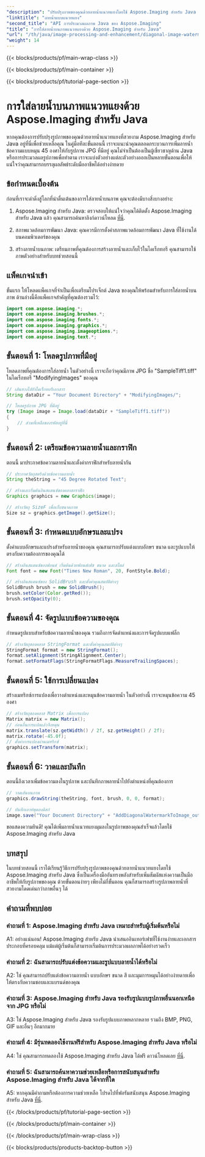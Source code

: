 ```yaml
---
"description": "ปรับปรุงภาพของคุณด้วยลายน้ำแนวทแยงโดยใช้ Aspose.Imaging สำหรับ Java ทำตามคำแนะนำทีละขั้นตอนนี้ และสร้างภาพลายน้ำที่สวยงามได้อย่างง่ายดาย"
"linktitle": "ลายน้ำแบบแนวทแยง"
"second_title": "API การประมวลผลภาพ Java ของ Aspose.Imaging"
"title": "การใส่ลายน้ำบนภาพแนวทแยงด้วย Aspose.Imaging สำหรับ Java"
"url": "/th/java/image-processing-and-enhancement/diagonal-image-watermarking/"
"weight": 14
---
```


{{< blocks/products/pf/main-wrap-class >}}

{{< blocks/products/pf/main-container >}}

{{< blocks/products/pf/tutorial-page-section >}}

# การใส่ลายน้ำบนภาพแนวทแยงด้วย Aspose.Imaging สำหรับ Java


หากคุณต้องการปรับปรุงรูปภาพของคุณด้วยลายน้ำแนวทแยงที่สวยงาม Aspose.Imaging สำหรับ Java อยู่ที่นี่เพื่อช่วยเหลือคุณ ในคู่มือทีละขั้นตอนนี้ เราจะแนะนำคุณตลอดกระบวนการเพิ่มลายน้ำข้อความแบบหมุน 45 องศาให้กับรูปภาพ JPG ที่มีอยู่ คุณไม่จำเป็นต้องเป็นผู้เชี่ยวชาญด้าน Java หรือการประมวลผลรูปภาพเพื่อทำตาม เราจะแบ่งตัวอย่างแต่ละตัวอย่างออกเป็นหลายขั้นตอนเพื่อให้แน่ใจว่าคุณสามารถบรรลุผลลัพธ์ระดับมืออาชีพได้อย่างง่ายดาย

## ข้อกำหนดเบื้องต้น

ก่อนที่เราจะดำดิ่งสู่โลกที่น่าตื่นเต้นของการใส่ลายน้ำบนภาพ คุณจะต้องมีบางสิ่งบางอย่าง:

1. Aspose.Imaging สำหรับ Java: ตรวจสอบให้แน่ใจว่าคุณได้ติดตั้ง Aspose.Imaging สำหรับ Java แล้ว คุณสามารถค้นหาลิงก์ดาวน์โหลด [ที่นี่](https://releases-aspose.com/imaging/java/).

2. สภาพแวดล้อมการพัฒนา Java: คุณควรมีการตั้งค่าสภาพแวดล้อมการพัฒนา Java ที่ใช้งานได้บนคอมพิวเตอร์ของคุณ

3. สร้างลายน้ำบนภาพ: เตรียมภาพที่คุณต้องการสร้างลายน้ำและเก็บไว้ในไดเร็กทอรี คุณสามารถใช้ภาพตัวอย่างสำหรับบทช่วยสอนนี้

## แพ็คเกจนำเข้า

ขั้นแรก ให้โหลดแพ็คเกจที่จำเป็นเพื่อเตรียมโปรเจ็กต์ Java ของคุณให้พร้อมสำหรับการใส่ลายน้ำบนภาพ ด้านล่างนี้คือแพ็คเกจสำคัญที่คุณต้องรวมไว้:

```java
import com.aspose.imaging.*;
import com.aspose.imaging.brushes.*;
import com.aspose.imaging.fonts.*;
import com.aspose.imaging.graphics.*;
import com.aspose.imaging.imageoptions.*;
import com.aspose.imaging.text.*;
```

## ขั้นตอนที่ 1: โหลดรูปภาพที่มีอยู่

โหลดภาพที่คุณต้องการใส่ลายน้ำ ในตัวอย่างนี้ เราจะถือว่าคุณมีภาพ JPG ชื่อ "SampleTiff1.tiff" ในไดเร็กทอรี "ModifyingImages" ของคุณ

```java
// เส้นทางไปยังไดเร็กทอรีเอกสาร
String dataDir = "Your Document Directory" + "ModifyingImages/";

// โหลดรูปภาพ JPG ที่มีอยู่
try (Image image = Image.load(dataDir + "SampleTiff1.tiff"))
{
    // ส่วนที่เหลือของรหัสอยู่ที่นี่
}
```

## ขั้นตอนที่ 2: เตรียมข้อความลายน้ำและกราฟิก

ตอนนี้ มาประกาศข้อความลายน้ำและตั้งค่ากราฟิกสำหรับลายน้ำกัน

```java
// ประกาศวัตถุสตริงด้วยข้อความลายน้ำ
String theString = "45 Degree Rotated Text";

// สร้างและเริ่มต้นอินสแตนซ์ของคลาสกราฟิก
Graphics graphics = new Graphics(image);

// สร้างวัตถุ SizeF เพื่อเก็บขนาดภาพ
Size sz = graphics.getImage().getSize();
```

## ขั้นตอนที่ 3: กำหนดแบบอักษรและแปรง

ตั้งค่าแบบอักษรและแปรงสำหรับลายน้ำของคุณ คุณสามารถปรับแต่งแบบอักษร ขนาด และรูปแบบให้ตรงกับความต้องการของคุณได้

```java
// สร้างอินสแตนซ์ของฟอนต์ เริ่มต้นด้วยฟอนต์เฟซ ขนาด และสไตล์
Font font = new Font("Times New Roman", 20, FontStyle.Bold);

// สร้างอินสแตนซ์ของ SolidBrush และตั้งค่าคุณสมบัติต่างๆ
SolidBrush brush = new SolidBrush();
brush.setColor(Color.getRed());
brush.setOpacity(0);
```

## ขั้นตอนที่ 4: จัดรูปแบบข้อความของคุณ

กำหนดรูปแบบสำหรับข้อความลายน้ำของคุณ รวมถึงการจัดตำแหน่งและการจัดรูปแบบแฟล็ก

```java
// สร้างวัตถุของคลาส StringFormat และตั้งค่าคุณสมบัติต่างๆ
StringFormat format = new StringFormat();
format.setAlignment(StringAlignment.Center);
format.setFormatFlags(StringFormatFlags.MeasureTrailingSpaces);
```

## ขั้นตอนที่ 5: ใช้การเปลี่ยนแปลง

สร้างเมทริกซ์การแปลงเพื่อวางตำแหน่งและหมุนข้อความลายน้ำ ในตัวอย่างนี้ เราจะหมุนข้อความ 45 องศา

```java
// สร้างวัตถุของคลาส Matrix เพื่อการแปลง
Matrix matrix = new Matrix();
// ก่อนอื่นการแปลแล้วจึงหมุน
matrix.translate(sz.getWidth() / 2f, sz.getHeight() / 2f);
matrix.rotate(-45.0f);
// ตั้งค่าการแปลงผ่านเมทริกซ์
graphics.setTransform(matrix);
```

## ขั้นตอนที่ 6: วาดและบันทึก

ตอนนี้ถึงเวลาเพิ่มข้อความลงในรูปภาพ และบันทึกภาพลายน้ำไปยังตำแหน่งที่คุณต้องการ

```java
// วาดเส้นบนภาพ
graphics.drawString(theString, font, brush, 0, 0, format);

// บันทึกเอาท์พุตลงดิสก์
image.save("Your Document Directory" + "AddDiagonalWatermarkToImage_out.jpg");
```

ขอแสดงความยินดี! คุณได้เพิ่มลายน้ำแนวทแยงมุมลงในรูปภาพของคุณสำเร็จแล้วโดยใช้ Aspose.Imaging สำหรับ Java

## บทสรุป

ในบทช่วยสอนนี้ เราได้เรียนรู้วิธีการปรับปรุงรูปภาพของคุณด้วยลายน้ำแนวทแยงโดยใช้ Aspose.Imaging สำหรับ Java ซึ่งเป็นเครื่องมืออันทรงพลังสำหรับเพิ่มสัมผัสแห่งความเป็นมืออาชีพให้กับรูปภาพของคุณ ด้วยขั้นตอนง่ายๆ เพียงไม่กี่ขั้นตอน คุณก็สามารถสร้างรูปภาพลายน้ำที่สวยงามโดดเด่นกว่าภาพอื่นๆ ได้

## คำถามที่พบบ่อย

### คำถามที่ 1: Aspose.Imaging สำหรับ Java เหมาะสำหรับผู้เริ่มต้นหรือไม่

A1: อย่างแน่นอน! Aspose.Imaging สำหรับ Java นำเสนออินเทอร์เฟซที่ใช้งานง่ายและเอกสารประกอบที่ครอบคลุม แม้แต่ผู้เริ่มต้นก็สามารถเริ่มต้นการประมวลผลภาพได้อย่างรวดเร็ว

### คำถามที่ 2: ฉันสามารถปรับแต่งข้อความและรูปแบบลายน้ำได้หรือไม่

A2: ใช่ คุณสามารถปรับแต่งข้อความลายน้ำ แบบอักษร ขนาด สี และมุมการหมุนได้อย่างง่ายดายเพื่อให้ตรงกับความชอบและแบรนด์ของคุณ

### คำถามที่ 3: Aspose.Imaging สำหรับ Java รองรับรูปแบบรูปภาพอื่นนอกเหนือจาก JPG หรือไม่

A3: ใช่ Aspose.Imaging สำหรับ Java รองรับรูปแบบภาพหลากหลาย รวมถึง BMP, PNG, GIF และอื่นๆ อีกมากมาย

### คำถามที่ 4: มีรุ่นทดลองใช้งานฟรีสำหรับ Aspose.Imaging สำหรับ Java หรือไม่

A4: ใช่ คุณสามารถทดลองใช้ Aspose.Imaging สำหรับ Java ได้ฟรี ดาวน์โหลดเลย [ที่นี่](https://releases-aspose.com/).

### คำถามที่ 5: ฉันสามารถค้นหาความช่วยเหลือหรือการสนับสนุนสำหรับ Aspose.Imaging สำหรับ Java ได้จากที่ใด

A5: หากคุณมีคำถามหรือต้องการความช่วยเหลือ โปรดไปที่ฟอรัมสนับสนุน Aspose.Imaging สำหรับ Java [ที่นี่](https://forum-aspose.com/).

{{< /blocks/products/pf/tutorial-page-section >}}

{{< /blocks/products/pf/main-container >}}

{{< /blocks/products/pf/main-wrap-class >}}

{{< blocks/products/products-backtop-button >}}